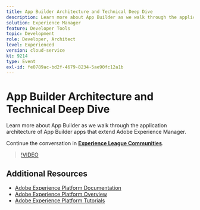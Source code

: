 ```yaml
---
title: App Builder Architecture and Technical Deep Dive
description: Learn more about App Builder as we walk through the application architecture of App Builder apps that extend Adobe Experience Manager.
solution: Experience Manager
feature: Developer Tools
topic: Development
role: Developer, Architect
level: Experienced
version: cloud-service
kt: 9214
type: Event
exl-id: fe0789ac-bd2f-4679-8234-5ae90fc12a1b
---
```

# App Builder Architecture and Technical Deep Dive

Learn more about App Builder as we walk through the application architecture of App Builder apps that extend Adobe Experience Manager.

Continue the conversation in **[Experience League Communities](https://adobe.ly/3uragoI)**.

>[!VIDEO](https://video.tv.adobe.com/v/337709/?quality=12&learn=on&hidetitle=true)

## Additional Resources

- [Adobe Experience Platform Documentation](https://experienceleague.adobe.com/docs/experience-platform.html)
- [Adobe Experience Platform Overview](https://experienceleague.adobe.com/docs/experience-platform/landing/home.html)
- [Adobe Experience Platform Tutorials](https://experienceleague.adobe.com/docs/platform-learn/tutorials/overview.html?lang=en)

